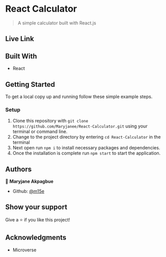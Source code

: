 # React Calculator

> A simple calculator built with React.js

## Live Link


## Built With

- React


## Getting Started

To get a local copy up and running follow these simple example steps.

### Setup

1.  Clone this repository with
    `git clone https://github.com/Maryjanee/React-Calculator.git` using your terminal or command line.
2.  Change to the project directory by entering `cd React-Calculator` in the terminal
3.  Next open run `npm i` to install necessary packages and dependencies.
4.  Once the installation is complete run `npm start` to start the application.


## Authors

👤 **Maryjane Akpagbue**

- Github: [@m15e](https://github.com/Maryjanee)


## Show your support

Give a ⭐️ if you like this project!

## Acknowledgments

- Microverse
